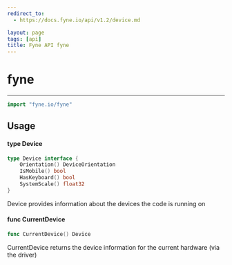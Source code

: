 ```yaml
---
redirect_to:
  - https://docs.fyne.io/api/v1.2/device.md

layout: page
tags: [api]
title: Fyne API fyne
---
```



# fyne
---
```go
import "fyne.io/fyne"
```

## Usage

#### type Device

```go
type Device interface {
	Orientation() DeviceOrientation
	IsMobile() bool
	HasKeyboard() bool
	SystemScale() float32
}
```

Device provides information about the devices the code is running on

#### func  CurrentDevice

```go
func CurrentDevice() Device
```
CurrentDevice returns the device information for the current hardware (via the driver)
